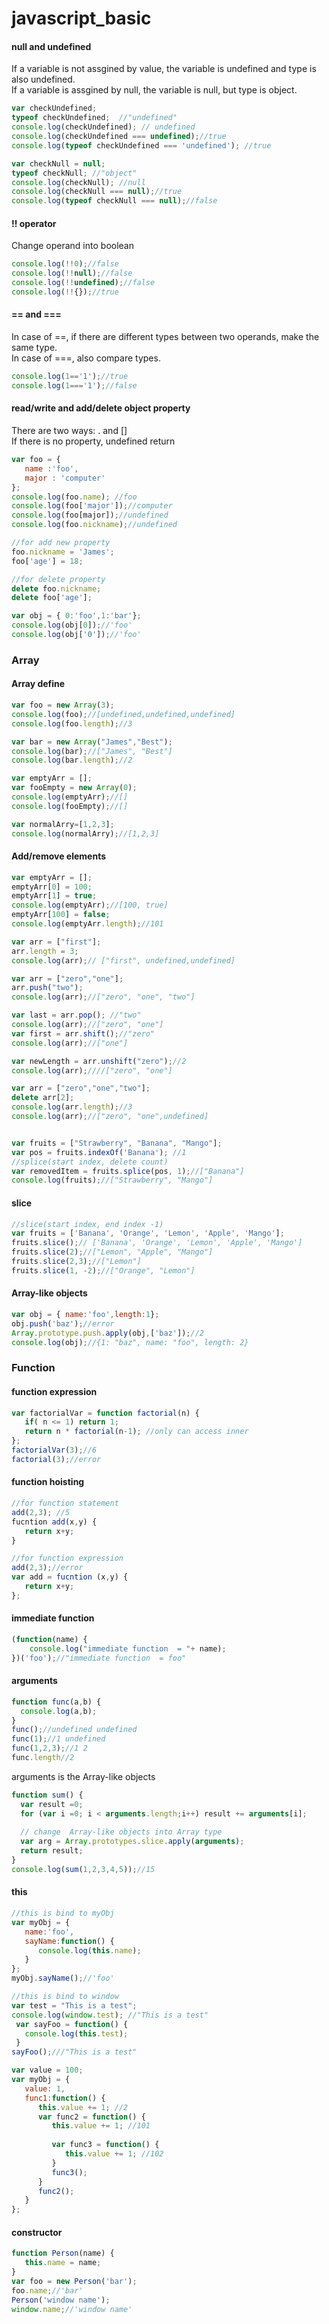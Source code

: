 # javascript_basic

#### null and undefined
If a variable is not assgined by value, the variable is undefined and type is also undefined.\
If a variable is assgined by null, the variable is null, but type is object.
```javascript
var checkUndefined;
typeof checkUndefined;  //"undefined"
console.log(checkUndefined); // undefined
console.log(checkUndefined === undefined);//true
console.log(typeof checkUndefined === 'undefined'); //true

var checkNull = null;
typeof checkNull; //"object"
console.log(checkNull); //null
console.log(checkNull === null);//true
console.log(typeof checkNull === null);//false
```
#### !! operator
Change operand into boolean
```javascript
console.log(!!0);//false
console.log(!!null);//false
console.log(!!undefined);//false
console.log(!!{});//true
```
#### == and ===
In case of ==, if there are different types between two operands, make the same type.\
In case of ===, also compare types.
```javascript
console.log(1=='1');//true
console.log(1==='1');//false
```
#### read/write and add/delete object property
There are two ways: . and []\
If there is no property, undefined return
```javascript
var foo = {
   name :'foo',
   major : 'computer'
};
console.log(foo.name); //foo
console.log(foo['major']);//computer
console.log(foo[major]);//undefined
console.log(foo.nickname);//undefined

//for add new property
foo.nickname = 'James';
foo['age'] = 18;

//for delete property
delete foo.nickname;
delete foo['age'];

var obj = { 0:'foo',1:'bar'};
console.log(obj[0]);//'foo'
console.log(obj['0']);//'foo'

```
### Array
#### Array define
```javascript
var foo = new Array(3);
console.log(foo);//[undefined,undefined,undefined]
console.log(foo.length);//3

var bar = new Array("James","Best");
console.log(bar);//["James", "Best"]
console.log(bar.length);//2

var emptyArr = [];
var fooEmpty = new Array(0);
console.log(emptyArr);//[]
console.log(fooEmpty);//[]

var normalArry=[1,2,3];
console.log(normalArry);//[1,2,3]
```
#### Add/remove elements
```javascript
var emptyArr = [];
emptyArr[0] = 100;
emptyArr[1] = true;
console.log(emptyArr);//[100, true]
emptyArr[100] = false;
console.log(emptyArr.length);//101

var arr = ["first"];
arr.length = 3;
console.log(arr);// ["first", undefined,undefined]

var arr = ["zero","one"];
arr.push("two");
console.log(arr);//["zero", "one", "two"]

var last = arr.pop(); //"two"
console.log(arr);//["zero", "one"]
var first = arr.shift();//"zero"
console.log(arr);//["one"]

var newLength = arr.unshift("zero");//2
console.log(arr);////["zero", "one"]

var arr = ["zero","one","two"];
delete arr[2];
console.log(arr.length);//3
console.log(arr);//["zero", "one",undefined]


var fruits = ["Strawberry", "Banana", "Mango"];
var pos = fruits.indexOf('Banana'); //1
//splice(start index, delete count)
var removedItem = fruits.splice(pos, 1);//["Banana"]
console.log(fruits);//["Strawberry", "Mango"]
```
#### slice 
```javascript
//slice(start index, end index -1)
var fruits = ['Banana', 'Orange', 'Lemon', 'Apple', 'Mango'];
fruits.slice();// ['Banana', 'Orange', 'Lemon', 'Apple', 'Mango']
fruits.slice(2);//["Lemon", "Apple", "Mango"]
fruits.slice(2,3);//["Lemon"]
fruits.slice(1, -2);//["Orange", "Lemon"]
```
#### Array-like objects
```javascript
var obj = { name:'foo',length:1};
obj.push('baz');//error
Array.prototype.push.apply(obj,['baz']);//2
console.log(obj);//{1: "baz", name: "foo", length: 2}
```

### Function
#### function expression
```javascript
var factorialVar = function factorial(n) {
   if( n <= 1) return 1;
   return n * factorial(n-1); //only can access inner
};
factorialVar(3);//6
factorial(3);//error
```
#### function hoisting
```javascript
//for function statement
add(2,3); //5
fucntion add(x,y) {
   return x+y;
}

//for function expression
add(2,3);//error
var add = fucntion (x,y) {
   return x+y;
};
```
#### immediate function
```javascript
(function(name) {
    console.log("immediate function  = "+ name);
})('foo');//"immediate function  = foo"
```
#### arguments
```javascript
function func(a,b) {
  console.log(a,b);
}
func();//undefined undefined
func(1);//1 undefined
func(1,2,3);//1 2
func.length//2
```
arguments is the Array-like objects
 ```javascript
function sum() {
   var result =0;
   for (var i =0; i < arguments.length;i++) result += arguments[i];
   
   // change  Array-like objects into Array type
   var arg = Array.prototypes.slice.apply(arguments); 
   return result;
}
console.log(sum(1,2,3,4,5));//15
 ```
#### this
```javascript
//this is bind to myObj
var myObj = {
   name:'foo',
   sayName:function() {
      console.log(this.name); 
   }
};
myObj.sayName();//'foo'

//this is bind to window
var test = "This is a test";
console.log(window.test); //"This is a test"
 var sayFoo = function() {
   console.log(this.test);
 }
sayFoo();///"This is a test"

var value = 100;
var myObj = {
   value: 1,
   func1:function() {
      this.value += 1; //2 
      var func2 = function() { 
         this.value += 1; //101
         
         var func3 = function() {
            this.value += 1; //102
         }
         func3();
      }
      func2();
   }
};
```
#### constructor
```javascript
function Person(name) {
   this.name = name;
}
var foo = new Person('bar');
foo.name;//'bar'
Person('window name');
window.name;//'window name'
```

